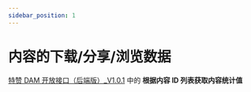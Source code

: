 ```yaml
---
sidebar_position: 1
---
```


# 内容的下载/分享/浏览数据

[特赞 DAM 开放接口（后端版）\_V1.0.1](https://tezign.feishu.cn/docs/doccneM05z5RAX1avvXJ7y3O28g#oNXYSS '特赞 DAM 开放接口（后端版）_V1.0.1') 中的 **根据内容 ID 列表获取内容统计值**
